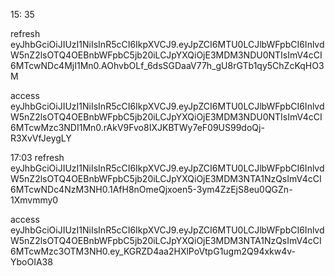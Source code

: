 15: 35

refresh
eyJhbGciOiJIUzI1NiIsInR5cCI6IkpXVCJ9.eyJpZCI6MTU0LCJlbWFpbCI6InlvdW5nZ2lsOTQ4OEBnbWFpbC5jb20iLCJpYXQiOjE3MDM3NDU0NTIsImV4cCI6MTcwNDc4MjI1Mn0.AOhvbOLf_6dsSGDaaV77h_gU8rGTb1qy5ChZcKqHO3M

access
eyJhbGciOiJIUzI1NiIsInR5cCI6IkpXVCJ9.eyJpZCI6MTU0LCJlbWFpbCI6InlvdW5nZ2lsOTQ4OEBnbWFpbC5jb20iLCJpYXQiOjE3MDM3NDU0NTIsImV4cCI6MTcwMzc3NDI1Mn0.rAkV9Fvo8IXJKBTWy7eF09US99doQj-R3XvVfJeygLY


17:03
refresh
eyJhbGciOiJIUzI1NiIsInR5cCI6IkpXVCJ9.eyJpZCI6MTU0LCJlbWFpbCI6InlvdW5nZ2lsOTQ4OEBnbWFpbC5jb20iLCJpYXQiOjE3MDM3NTA1NzQsImV4cCI6MTcwNDc4NzM3NH0.1AfH8nOmeQjxoen5-3ym4ZzEjS8eu0QGZn-1Xmvmmy0

access
eyJhbGciOiJIUzI1NiIsInR5cCI6IkpXVCJ9.eyJpZCI6MTU0LCJlbWFpbCI6InlvdW5nZ2lsOTQ4OEBnbWFpbC5jb20iLCJpYXQiOjE3MDM3NTA1NzQsImV4cCI6MTcwMzc3OTM3NH0.ey_KGRZD4aa2HXlPoVtpG1ugm2Q94xkw4v-YboOIA38
